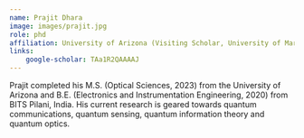 ```yaml
---
name: Prajit Dhara
image: images/prajit.jpg
role: phd
affiliation: University of Arizona (Visiting Scholar, University of Maryland)
links:
    google-scholar: TAa1R2QAAAAJ
---
```


Prajit completed his M.S. (Optical Sciences, 2023) from the University of Arizona and B.E. (Electronics and Instrumentation Engineering, 2020) from BITS Pilani, India. His current research is geared towards quantum communications, quantum sensing, quantum information theory and quantum optics.